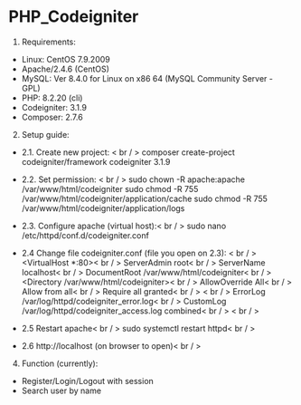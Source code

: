 # PHP_Codeigniter
1. Requirements:
- Linux: CentOS 7.9.2009
- Apache/2.4.6 (CentOS)
- MySQL: Ver 8.4.0 for Linux on x86 64 (MySQL Community Server - GPL)
- PHP: 8.2.20 (cli)
- Codeigniter: 3.1.9
- Composer: 2.7.6


2. Setup guide:
- 2.1. Create new project: < br / >
  composer create-project codeigniter/framework codeigniter 3.1.9
- 2.2. Set permission: < br / >
  sudo chown -R apache:apache /var/www/html/codeigniter
  sudo chmod -R 755 /var/www/html/codeigniter/application/cache
  sudo chmod -R 755 /var/www/html/codeigniter/application/logs  
- 2.3. Configure apache (virtual host):< br / >
  sudo nano /etc/httpd/conf.d/codeigniter.conf
- 2.4 Change file codeigniter.conf (file you open on 2.3): < br / >
  <VirtualHost *:80>< br / >
    ServerAdmin root< br / >
    ServerName localhost< br / >
    DocumentRoot /var/www/html/codeigniter< br / >
    <Directory /var/www/html/codeigniter>< br / >
        AllowOverride All< br / >
        Allow from all< br / >
        Require all granted< br / >
    </Directory>< br / >
    ErrorLog /var/log/httpd/codeigniter_error.log< br / >
    CustomLog /var/log/httpd/codeigniter_access.log combined< br / >
</VirtualHost>< br / >

- 2.5 Restart apache< br / >
sudo systemctl restart httpd< br / >
- 2.6 http://localhost (on browser to open)< br / >

  
4. Function (currently):
- Register/Login/Logout with session
- Search user by name
